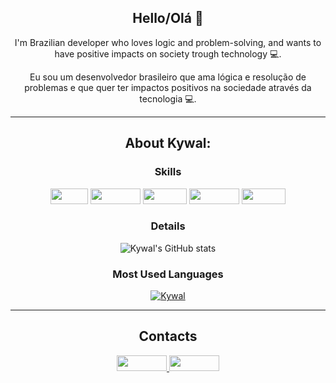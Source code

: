 <div align = "center">
     
## Hello/Olá 👋 

I'm Brazilian developer who loves logic and problem-solving, and wants to have positive impacts on society trough technology :computer:.
 
Eu sou um desenvolvedor brasileiro que ama lógica e resolução de problemas e que quer ter impactos positivos na sociedade através da tecnologia :computer:.

<hr> 
 
## About Kywal:

### Skills
<img height= "25" width="60px" border-radius="10px" src="https://img.shields.io/badge/Git-E34F26?style=flat-badge&logo=git&logoColor=white"> 
<img height= "25" width="80px" border-radius="10px" src="https://cdn.icon-icons.com/icons2/2530/PNG/512/html_button_icon_151929.png">
<img height= "25" width="70px" border-radius="10px" src="https://cdn.icon-icons.com/icons2/2530/PNG/512/css_button_icon_151935.png">
<img height= "25" width="80px" border-radius="10px" src="https://cdn.icon-icons.com/icons2/2530/PNG/128/java_button_icon_151928.png">
<img height= "25" width="70px" border-radius="10px" src="https://cdn.icon-icons.com/icons2/2530/PNG/128/php_button_icon_151926.png"> 

 
### Details 
![Kywal's GitHub stats](https://github-readme-stats.vercel.app/api?username=Kywal&theme=aura&show_icons=true)

### Most Used Languages     

[![Kywal](https://github-readme-stats.vercel.app/api/top-langs/?username=Kywal&hide=html&layout=compact&theme=aura)](https://github.com/Kywal/)
     
<hr> 
 
## Contacts
<a href="https://github.com/Kywal" target="_blank"> <img height= "25" width="80px" border-radius="10px" src="https://img.shields.io/badge/-Github-000?style=flat-badge&logo=Github&logoColor=white&link=LINK_GIT"> </a>
<a href="https://www.linkedin.com/in/emanuelkywal" target="_blank"> <img height= "25" width="80px" border-radius="10px" src="https://img.shields.io/badge/LinkedIn-0077B5?style=flat-badge&logo=linkedin&logoColor=white"> </a> 
 
<!--
GIF
- Encontre o gif que mais combina com você nesse link:

https://github.com/TheDudeThatCode/TheDudeThatCode

*OBS deixo abaixo um exemplo para ser usado:

<img src=https://github.com/TheDudeThatCode/TheDudeThatCode/blob/master/Assets/Earth.gif width="30">

Imagem
1. Você pode usar qualquer imagem que aceite markdown no Github. Se quiser pegar a imagem de algum repositório, pode usar o seguinte formato:

<img align="right" width="400" height="400" src="coloque_o_link_de_uma_foto_aqui">



**Kywal/Kywal** is a ✨ _special_ ✨ repository because its `README.md` (this file) appears on your GitHub profile.

Here are some ideas to get you started:

- 🔭 I’m currently working on ...
- 🌱 I’m currently learning ...
- 👯 I’m looking to collaborate on ...
- 🤔 I’m looking for help with ...
- 💬 Ask me about ...
- 📫 How to reach me: ...
- 😄 Pronouns: ...
- ⚡ Fun fact: ...
-->
